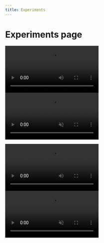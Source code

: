 ```yaml
---
title: Experiments
---
```

# Experiments page

<video src="/assets/uploads/loader.mov" autoplay="true" loop="true"></video>
<video src="/assets/uploads/big-video.mov" autoplay="true" controls muted></video>

<video src="https://media.githubusercontent.com/media/bullwinkle-org/bullwinkle-org.github.io/main/assets/uploads/loader.mov" autoplay="true" loop="true"></video>
<video src="https://media.githubusercontent.com/media/bullwinkle-org/bullwinkle-org.github.io/main/assets/uploads/big-video.mov" autoplay="true" controls muted></video>
